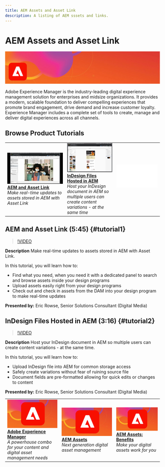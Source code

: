 ```yaml
---
title: AEM Assets and Asset Link
description: A listing of AEM sssets and links.
---
```


# AEM Assets and Asset Link

![Tutorial Hero Image](../assets/AEM.jpg)

Adobe Experience Manager is the industry-leading digital experience management solution for enterprises and midsize organizations. It provides a modern, scalable foundation to deliver compelling experiences that promote brand engagement, drive demand and increase customer loyalty. Experience Manager includes a complete set of tools to create, manage and deliver digital experiences across all channels.

## Browse Product Tutorials

<table>
<tr>
 <td>
   <a href="aem.md#tutorial1">
      <img alt="AEM and Asset Link" src="../assets/aem_assetlink_rowse_thumbnail.jpg" />
   </a>
    <div>
   <a href="aem.md#tutorial1"><strong>AEM and Asset Link</strong></a>
    </div>
    <em>Make real-time updates to assets stored in AEM with Asset Link</em>
    <br>
  </td>
   <td>
   <a href="aem.md#tutorial2">
      <img alt="InDesign Files Hosted in AEM" src="../assets/InDesign-Files-Hosten-in-AEM.jpg" />
   </a>
    <div>
   <a href="aem.md#tutorial2"><strong>InDesign Files Hosted in AEM</strong></a>
    </div>
    <em>Host your InDesign document in AEM so multiple users can create content variations - at the same time</em>
    <br>
  </td>
  <td>
    <img alt="Spacer" src="../assets/Whitespacer.png" />
    <div>
    <br>
  </td>
</tr>
</table>

## AEM and Asset Link (5:45) {#tutorial1}

>[!VIDEO](https://video.tv.adobe.com/v/326828?hidetitle=true)

**Description**
Make real-time updates to assets stored in AEM with Asset Link.

In this tutorial, you will learn how to:
* Find what you need, when you need it with a dedicated panel to search and browse assets inside your design programs
* Upload assets easily right from your design programs
* Check out and check in assets from the DAM into your design program to make real-time updates

**Presented by:**
Eric Rowse, Senior Solutions Consultant (Digital Media)

## InDesign Files Hosted in AEM (3:16) {#tutorial2}

>[!VIDEO](https://video.tv.adobe.com/v/326829?hidetitle=true)

**Description**
Host your InDesign document in AEM so multiple users can create content variations - at the same time.

In this tutorial, you will learn how to:
* Upload InDesign file into AEM for common storage access
* Safely create variations without fear of ruining source file
* Document fields are pre-formatted allowing for quick edits or changes to content

**Presented by:**
Eric Rowse, Senior Solutions Consultant (Digital Media)

<table>
<tr>
 <td>
   <a href="https://www.adobe.com/marketing/experience-manager.html">
      <img alt="Adobe Experience Manager" src="../assets/AEM_Thumbnail.jpg" />
   </a>
    <div>
   <a href="https://www.adobe.com/marketing/experience-manager.html"><strong>Adobe Experience Manager</strong></a>
    </div>
    <em>A powerhouse combo for your content and digital asset management needs</em>
    <br>
  </td>
  <td>
   <a href="https://www.adobe.com/marketing/experience-manager-assets.html">
      <img alt="InDesign Server: Find a Partner" src="../assets/AEM_Thumbnail.jpg" />
   </a>
    <div>
   <a href="https://www.adobe.com/marketing/experience-manager-assets.html"><strong>AEM Assets</strong></a>
    </div>
    <em>Next generation digital asset management</em>
    <br>
  </td>
  <td>
   <a href="https://www.adobe.com/marketing/experience-manager-assets/benefits.html">
      <img alt="InDesign Server: Find a Partner" src="../assets/AEM_Thumbnail.jpg" />
   </a>
    <div>
   <a href="https://www.adobe.com/marketing/experience-manager-assets/benefits.html"><strong>AEM Assets: Benefits</strong></a>
    </div>
    <em>Make your digital assets work for you</em>
    <br>
  </td>
</tr>
</table>
